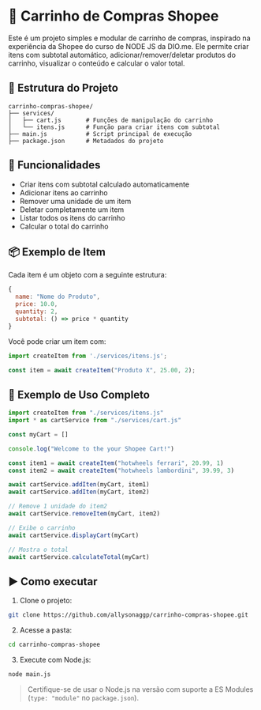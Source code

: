# 🛒 Carrinho de Compras Shopee

Este é um projeto simples e modular de carrinho de compras, inspirado na experiência da Shopee do curso de NODE JS da DIO.me. Ele permite criar itens com subtotal automático, adicionar/remover/deletar produtos do carrinho, visualizar o conteúdo e calcular o valor total.

## 📁 Estrutura do Projeto

```
carrinho-compras-shopee/
├── services/
│   ├── cart.js       # Funções de manipulação do carrinho
│   └── itens.js      # Função para criar itens com subtotal
├── main.js           # Script principal de execução
├── package.json      # Metadados do projeto
```

## 🚀 Funcionalidades

- Criar itens com subtotal calculado automaticamente
- Adicionar itens ao carrinho
- Remover uma unidade de um item
- Deletar completamente um item
- Listar todos os itens do carrinho
- Calcular o total do carrinho

## 📦 Exemplo de Item

Cada item é um objeto com a seguinte estrutura:

```js
{
  name: "Nome do Produto",
  price: 10.0,
  quantity: 2,
  subtotal: () => price * quantity
}
```

Você pode criar um item com:

```js
import createItem from './services/itens.js';

const item = await createItem("Produto X", 25.00, 2);
```

## 🧪 Exemplo de Uso Completo

```js
import createItem from "./services/itens.js"
import * as cartService from "./services/cart.js"

const myCart = []

console.log("Welcome to the your Shopee Cart!")

const item1 = await createItem("hotwheels ferrari", 20.99, 1)
const item2 = await createItem("hotwheels lambordini", 39.99, 3)

await cartService.addIten(myCart, item1)
await cartService.addIten(myCart, item2)

// Remove 1 unidade do item2
await cartService.removeItem(myCart, item2)

// Exibe o carrinho
await cartService.displayCart(myCart)

// Mostra o total
await cartService.calculateTotal(myCart)
```

## ▶️ Como executar

1. Clone o projeto:
```bash
git clone https://github.com/allysonaggp/carrinho-compras-shopee.git
```

2. Acesse a pasta:
```bash
cd carrinho-compras-shopee
```

3. Execute com Node.js:
```bash
node main.js
```

> Certifique-se de usar o Node.js na versão com suporte a ES Modules (`type: "module"` no `package.json`).

